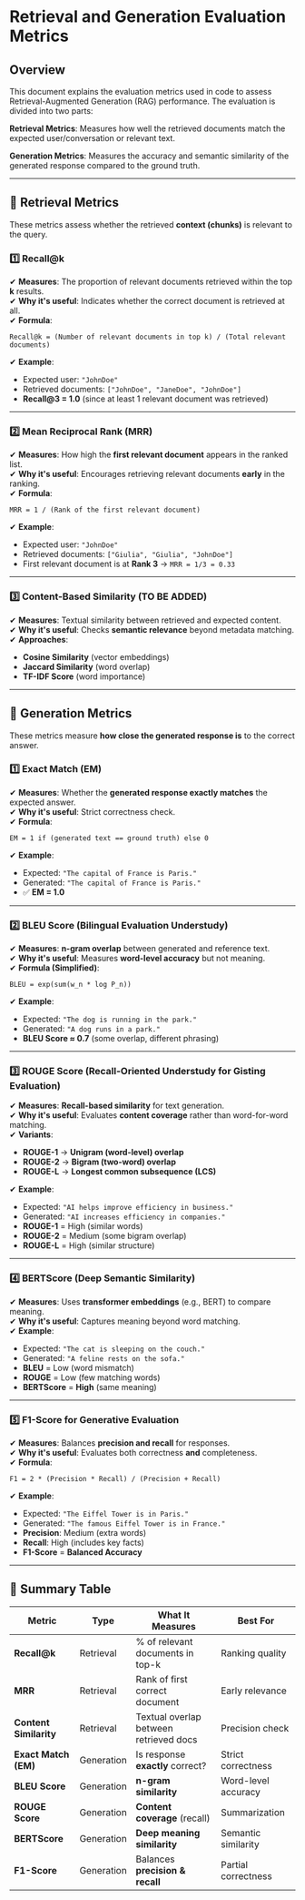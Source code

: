 # Retrieval and Generation Evaluation Metrics

## Overview
This document explains the evaluation metrics used in code to assess Retrieval-Augmented Generation (RAG) performance. The evaluation is divided into two parts:

**Retrieval Metrics**: Measures how well the retrieved documents match the expected user/conversation or relevant text.

**Generation Metrics**: Measures the accuracy and semantic similarity of the generated response compared to the ground truth.

---

## **🔹 Retrieval Metrics**
These metrics assess whether the retrieved **context (chunks)** is relevant to the query.

### **1️⃣ Recall@k**
✔ **Measures**: The proportion of relevant documents retrieved within the top **k** results.  
✔ **Why it's useful**: Indicates whether the correct document is retrieved at all.  
✔ **Formula**:
```
Recall@k = (Number of relevant documents in top k) / (Total relevant documents)
```
✔ **Example**:
- Expected user: `"JohnDoe"`
- Retrieved documents: `["JohnDoe", "JaneDoe", "JohnDoe"]`
- **Recall@3 = 1.0** (since at least 1 relevant document was retrieved)

---

### **2️⃣ Mean Reciprocal Rank (MRR)**
✔ **Measures**: How high the **first relevant document** appears in the ranked list.  
✔ **Why it's useful**: Encourages retrieving relevant documents **early** in the ranking.  
✔ **Formula**:
```
MRR = 1 / (Rank of the first relevant document)
```
✔ **Example**:
- Expected user: `"JohnDoe"`
- Retrieved documents: `["Giulia", "Giulia", "JohnDoe"]`
- First relevant document is at **Rank 3** → `MRR = 1/3 = 0.33`

---

### **3️⃣ Content-Based Similarity (TO BE ADDED)** 
✔ **Measures**: Textual similarity between retrieved and expected content.  
✔ **Why it's useful**: Checks **semantic relevance** beyond metadata matching.  
✔ **Approaches**:
- **Cosine Similarity** (vector embeddings)
- **Jaccard Similarity** (word overlap)
- **TF-IDF Score** (word importance)

---

## **🔹 Generation Metrics**
These metrics measure **how close the generated response is** to the correct answer.

### **1️⃣ Exact Match (EM)**
✔ **Measures**: Whether the **generated response exactly matches** the expected answer.  
✔ **Why it's useful**: Strict correctness check.  
✔ **Formula**:
```
EM = 1 if (generated text == ground truth) else 0
```
✔ **Example**:
- Expected: `"The capital of France is Paris."`
- Generated: `"The capital of France is Paris."`
- ✅ **EM = 1.0**

---

### **2️⃣ BLEU Score (Bilingual Evaluation Understudy)**
✔ **Measures**: **n-gram overlap** between generated and reference text.  
✔ **Why it's useful**: Measures **word-level accuracy** but not meaning.  
✔ **Formula (Simplified)**:
```
BLEU = exp(sum(w_n * log P_n))
```
✔ **Example**:
- Expected: `"The dog is running in the park."`
- Generated: `"A dog runs in a park."`
- **BLEU Score ≈ 0.7** (some overlap, different phrasing)

---

### **3️⃣ ROUGE Score (Recall-Oriented Understudy for Gisting Evaluation)**
✔ **Measures**: **Recall-based similarity** for text generation.  
✔ **Why it's useful**: Evaluates **content coverage** rather than word-for-word matching.  
✔ **Variants**:
- **ROUGE-1** → **Unigram (word-level) overlap**  
- **ROUGE-2** → **Bigram (two-word) overlap**  
- **ROUGE-L** → **Longest common subsequence (LCS)**  

✔ **Example**:
- Expected: `"AI helps improve efficiency in business."`
- Generated: `"AI increases efficiency in companies."`
- **ROUGE-1** = High (similar words)
- **ROUGE-2** = Medium (some bigram overlap)
- **ROUGE-L** = High (similar structure)

---

### **4️⃣ BERTScore (Deep Semantic Similarity)**
✔ **Measures**: Uses **transformer embeddings** (e.g., BERT) to compare meaning.  
✔ **Why it's useful**: Captures meaning beyond word matching.  
✔ **Example**:
- Expected: `"The cat is sleeping on the couch."`
- Generated: `"A feline rests on the sofa."`
- **BLEU** = Low (word mismatch)
- **ROUGE** = Low (few matching words)
- **BERTScore** = **High** (same meaning)

---

### **5️⃣ F1-Score for Generative Evaluation**
✔ **Measures**: Balances **precision and recall** for responses.  
✔ **Why it's useful**: Evaluates both correctness **and** completeness.  
✔ **Formula**:
```
F1 = 2 * (Precision * Recall) / (Precision + Recall)
```
✔ **Example**:
- Expected: `"The Eiffel Tower is in Paris."`
- Generated: `"The famous Eiffel Tower is in France."`
- **Precision**: Medium (extra words)  
- **Recall**: High (includes key facts)  
- **F1-Score** = **Balanced Accuracy**

---

## **🔹 Summary Table**
| **Metric**      | **Type** | **What It Measures** | **Best For** |
|---------------|--------|----------------|------------|
| **Recall@k** | Retrieval | % of relevant documents in top-k | Ranking quality |
| **MRR** | Retrieval | Rank of first correct document | Early relevance |
| **Content Similarity** | Retrieval | Textual overlap between retrieved docs | Precision check |
| **Exact Match (EM)** | Generation | Is response **exactly** correct? | Strict correctness |
| **BLEU Score** | Generation | **n-gram similarity** | Word-level accuracy |
| **ROUGE Score** | Generation | **Content coverage** (recall) | Summarization |
| **BERTScore** | Generation | **Deep meaning similarity** | Semantic similarity |
| **F1-Score** | Generation | Balances **precision & recall** | Partial correctness |



